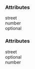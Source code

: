 <div class="attributes"undefinedundefined><div class="attributesTitle"undefined><h3 class="attributesTitleText"undefined>Attributes</h3></div><div class="attributesList"undefined><div class="attributeObject"undefined><div class="attributeObjectMembers"undefined><div class="attributeObjectMemberContainer"undefined><div class="attributeObjectMember isExpanded"undefined><div class="attributeObjectMemberToggle"undefined><div class="attributeToggle isExpanded"undefined><span class="attributeToggleIcon"undefined></span></div></div><div class="attributeObjectMemberKey"undefined><div class="attributeKey"undefined>street</div><div class="attributeObjectMemberType"undefined><div class="attributeType"undefined>number</div></div></div><div class="attributeObjectMemberRequirement"undefined><div class="attributeRequirement isOptional"undefined><span class="attributeRequirementIcon"undefined></span><span class="attributeRequirementTooltip"undefined><div class="attributeTooltip"undefined><span class="attributeTooltipText"undefined>optional</span></div></span></div></div><div class="attributeObjectMemberDescription"undefined><noscriptundefined></noscript></div><div class="attributeObjectMemberValueRow"undefined></div></div></div></div></div></div></div><div class="attributes"><div class="attributesTitle"><h3 class="attributesTitleText">Attributes</h3></div><div class="attributesList"><div class="attributeObject"><div class="attributeObjectMembers"><div class="attributeObjectMemberContainer"><div class="attributeObjectMember isExpanded"><div class="attributeObjectMemberToggle"><div class="attributeToggle isExpanded"><span class="attributeToggleIcon"></span></div></div><div class="attributeObjectMemberKey"><div class="attributeKey">street</div></div><div class="attributeObjectMemberRequirement"><div class="attributeRequirement isOptional"><span class="attributeRequirementIcon"></span><span class="attributeRequirementTooltip"><div class="attributeTooltip"><span class="attributeTooltipText">optional</span></div></span></div></div><div class="attributeObjectMemberDescription"><noscript></noscript></div><div class="attributeObjectMemberType"><div class="attributeType">number</div></div></div></div></div></div></div></div>